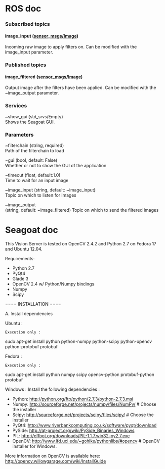 # ROS doc

### Subscribed topics
#### image_input ([sensor_msgs/Image](http://docs.ros.org/api/sensor_msgs/html/msg/Image.html))
Incoming raw image to apply filters on. Can be modified with the image_input parameter.

### Published topics
#### image_filtered ([sensor_msgs/Image](http://docs.ros.org/api/sensor_msgs/html/msg/Image.html))
Output image after the filters have been applied. Can be modified with the ~image_output parameter.

### Services
~show_gui (std_srvs/Empty)<br/>
Shows the Seagoat GUI.

### Parameters
~filterchain (string, required)<br/>
Path of the filterchain to load

~gui (bool, default: False)<br/>
Whether or not to show the GUI of the application

~timeout (float, default:1.0) <br/>
Time to wait for an input image

~image_input (string, default: ~image_input) <br/>
Topic on which to listen for images

~image_output<br/> (string, default: ~image_filtered)
Topic on which to send the filtered images

# Seagoat doc

This Vision Server is tested on OpenCV 2.4.2 and Python 2.7 on Fedora 17 and Ubuntu 12.04.

Requirements:
 - Python 2.7
 - PyQt4
 - Glade 3
 - OpenCV 2.4 w/ Python/Numpy bindings
 - Numpy
 - Scipy

==== INSTALLATION ====

A. Install dependencies

  Ubuntu :

    Execution only :
 sudo apt-get install python python-numpy python-scipy python-opencv python-protobuf protobuf

  Fedora : 

    Execution only :
 sudo apt-get install python numpy scipy opencv-python protobuf-python protobuf

  Windows :
	Install the following dependencies :
 - Python: 	http://python.org/ftp/python/2.7.3/python-2.7.3.msi
 - Numpy: 	http://sourceforge.net/projects/numpy/files/NumPy/	# Choose the installer
 - Scipy:	http://sourceforge.net/projects/scipy/files/scipy/	# Choose the installer
 - PyQt4:	http://www.riverbankcomputing.co.uk/software/pyqt/download
 - PySide: 	http://qt-project.org/wiki/PySide_Binaries_Windows
 - PIL:		http://effbot.org/downloads/PIL-1.1.7.win32-py2.7.exe
 - OpenCV: 	http://www.lfd.uci.edu/~gohlke/pythonlibs/#opencv	# OpenCV installer for Windows.

 More information on OpenCV is available here: http://opencv.willowgarage.com/wiki/InstallGuide

